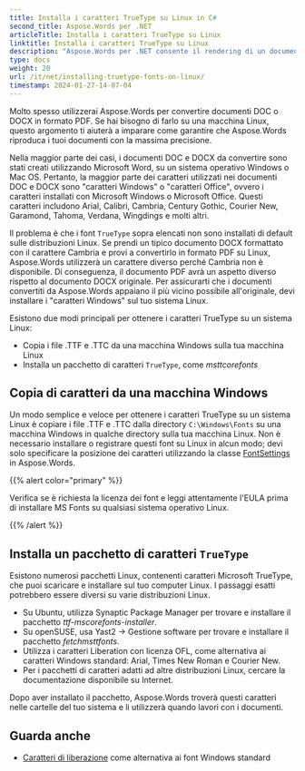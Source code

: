 ```yaml
---
title: Installa i caratteri TrueType su Linux in C#
second_title: Aspose.Words per .NET
articleTitle: Installa i caratteri TrueType su Linux
linktitle: Installa i caratteri TrueType su Linux
description: "Aspose.Words per .NET consente il rendering di un documento creato utilizzando Microsoft Word su una macchina Linux con la massima precisione utilizzando C#. A tale scopo, copia i file dei caratteri da un computer Windows o installa un pacchetto di caratteri `TrueType` sul tuo computer Linux in C#."
type: docs
weight: 20
url: /it/net/installing-truetype-fonts-on-linux/
timestamp: 2024-01-27-14-07-04
---
```


Molto spesso utilizzerai Aspose.Words per convertire documenti DOC o DOCX in formato PDF. Se hai bisogno di farlo su una macchina Linux, questo argomento ti aiuterà a imparare come garantire che Aspose.Words riproduca i tuoi documenti con la massima precisione.

Nella maggior parte dei casi, i documenti DOC e DOCX da convertire sono stati creati utilizzando Microsoft Word, su un sistema operativo Windows o Mac OS. Pertanto, la maggior parte dei caratteri utilizzati nei documenti DOC e DOCX sono "caratteri Windows" o "caratteri Office", ovvero i caratteri installati con Microsoft Windows o Microsoft Office. Questi caratteri includono Arial, Calibri, Cambria, Century Gothic, Courier New, Garamond, Tahoma, Verdana, Wingdings e molti altri.

Il problema è che i font `TrueType` sopra elencati non sono installati di default sulle distribuzioni Linux. Se prendi un tipico documento DOCX formattato con il carattere Cambria e provi a convertirlo in formato PDF su Linux, Aspose.Words utilizzerà un carattere diverso perché Cambria non è disponibile. Di conseguenza, il documento PDF avrà un aspetto diverso rispetto al documento DOCX originale. Per assicurarti che i documenti convertiti da Aspose.Words appaiano il più vicino possibile all'originale, devi installare i "caratteri Windows" sul tuo sistema Linux.

Esistono due modi principali per ottenere i caratteri TrueType su un sistema Linux:

- Copia i file .TTF e .TTC da una macchina Windows sulla tua macchina Linux
- Installa un pacchetto di caratteri `TrueType`, come *msttcorefonts*

## Copia di caratteri da una macchina Windows

Un modo semplice e veloce per ottenere i caratteri TrueType su un sistema Linux è copiare i file .TTF e .TTC dalla directory `C:\Windows\Fonts` su una macchina Windows in qualche directory sulla tua macchina Linux. Non è necessario installare o registrare questi font su Linux in alcun modo; devi solo specificare la posizione dei caratteri utilizzando la classe [FontSettings](https://reference.aspose.com/words/it/net/aspose.words.fonts/fontsettings/) in Aspose.Words.

{{% alert color="primary" %}}

Verifica se è richiesta la licenza dei font e leggi attentamente l'EULA prima di installare MS Fonts su qualsiasi sistema operativo Linux.

{{% /alert %}}

## Installa un pacchetto di caratteri `TrueType`

Esistono numerosi pacchetti Linux, contenenti caratteri Microsoft TrueType, che puoi scaricare e installare sul tuo computer Linux. I passaggi esatti potrebbero essere diversi su varie distribuzioni Linux.

- Su Ubuntu, utilizza Synaptic Package Manager per trovare e installare il pacchetto *ttf-mscorefonts-installer*.
- Su openSUSE, usa Yast2 → Gestione software per trovare e installare il pacchetto *fetchmsttfonts*.
- Utilizza i caratteri Liberation con licenza OFL, come alternativa ai caratteri Windows standard: Arial, Times New Roman e Courier New.
- Per i pacchetti di caratteri adatti ad altre distribuzioni Linux, cercare la documentazione disponibile su Internet.

Dopo aver installato il pacchetto, Aspose.Words troverà questi caratteri nelle cartelle del tuo sistema e li utilizzerà quando lavori con i documenti.

## Guarda anche

- [Caratteri di liberazione](https://github.com/liberationfonts) come alternativa ai font Windows standard
